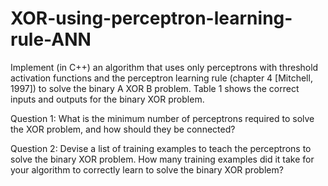 # XOR-using-perceptron-learning-rule-ANN


Implement (in C++) an algorithm that uses only perceptrons with threshold
activation functions and the perceptron learning rule (chapter 4 [Mitchell, 1997])
to solve the binary A XOR B problem. Table 1 shows the correct inputs and
outputs for the binary XOR problem.

Question 1: What is the minimum number of perceptrons required to solve
the XOR problem, and how should they be connected?

Question 2: Devise a list of training examples to teach the perceptrons to
solve the binary XOR problem. How many training examples did it take for
your algorithm to correctly learn to solve the binary XOR problem?
